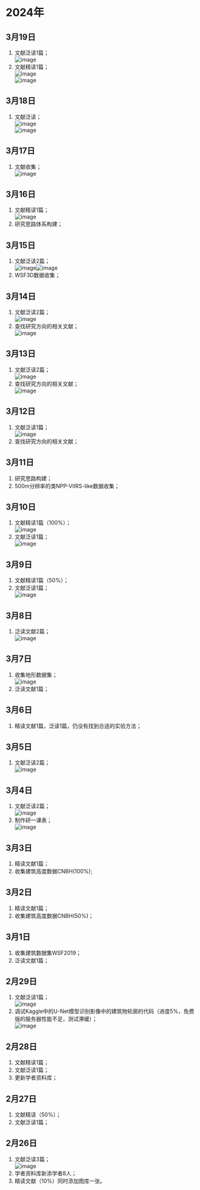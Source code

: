 # 2024年

## 3月19日
1. 文献泛读1篇；<br>![image](https://github.com/CityGIS-lzjtu/PLAN/assets/49866394/41a3afef-8af1-4da4-8bc4-e27b6959ef6e)
2. 文献精读1篇；<br>![image](https://github.com/CityGIS-lzjtu/PLAN/assets/49866394/510140c4-a716-4ec2-a8c9-9a40ab0f47be)<br>![image](https://github.com/CityGIS-lzjtu/PLAN/assets/49866394/13d3f14e-7ffd-4cea-b905-89cb8b5ec1fd)

## 3月18日
1. 文献泛读；<br>![image](https://github.com/CityGIS-lzjtu/PLAN/assets/49866394/8327d5f1-97e7-4b6a-a4e2-8f8994fefc62)<br>![image](https://github.com/CityGIS-lzjtu/PLAN/assets/49866394/72035ccf-4845-4a50-8dac-059d21d3a6c0)

## 3月17日
1. 文献收集；<br>![image](https://github.com/CityGIS-lzjtu/PLAN/assets/49866394/432a914a-4102-4c21-9839-ade94edb1891)

## 3月16日
1. 文献精读1篇；<br>![image](https://github.com/CityGIS-lzjtu/PLAN/assets/49866394/f4758847-1433-4eb5-8eb1-01390e32f357)
2. 研究思路体系构建；

## 3月15日
1. 文献泛读2篇；<br>![image](https://github.com/CityGIS-lzjtu/PLAN/assets/49866394/469ef685-87d9-4e30-ba3c-9e1e2689a701)![image](https://github.com/CityGIS-lzjtu/PLAN/assets/49866394/76c25b67-9dbd-443a-9387-40d832da199e)
2. WSF3D数据收集；

## 3月14日
1. 文献泛读2篇；<br>![image](https://github.com/CityGIS-lzjtu/PLAN/assets/49866394/df2dfa07-b1f4-4d53-96f9-3d02be06e6c0)
2. 查找研究方向的相关文献；<br>![image](https://github.com/CityGIS-lzjtu/PLAN/assets/49866394/226e3016-1f4a-46c2-a5ee-2c271a52ba3f)

## 3月13日
1. 文献泛读2篇；<br>![image](https://github.com/CityGIS-lzjtu/PLAN/assets/49866394/835792b6-1b91-4698-b7a7-ec01c9b2fc29)
2. 查找研究方向的相关文献；<br>![image](https://github.com/CityGIS-lzjtu/PLAN/assets/49866394/7aca7409-1b3c-4991-bbf6-7784ae5ab2ca)

## 3月12日
1. 文献泛读1篇；<br>![image](https://github.com/CityGIS-lzjtu/PLAN/assets/49866394/c2214c3c-c34b-4bce-8ee5-f5616f4b5cf4)
2. 查找研究方向的相关文献；

## 3月11日
1. 研究思路构建；
2. 500m分辨率的类NPP-VIIRS-like数据收集；

## 3月10日
1. 文献精读1篇（100%）；<br>![image](https://github.com/CityGIS-lzjtu/PLAN/assets/49866394/2a72eeda-f00a-4eff-8606-500efed2f272)
2. 文献泛读1篇；<br>![image](https://github.com/CityGIS-lzjtu/PLAN/assets/49866394/b33f966e-fe85-4e18-89cf-30f09e5931bf)

## 3月9日
1. 文献精读1篇（50%）；
2. 文献泛读1篇；<br>![image](https://github.com/CityGIS-lzjtu/PLAN/assets/49866394/b700b800-ff49-4ad3-b636-004968948b53)

## 3月8日
1. 泛读文献2篇；<br>![image](https://github.com/CityGIS-lzjtu/PLAN/assets/49866394/2d0e1a7c-f26b-43a4-88d7-0cabac8a2a8c)

## 3月7日
1. 收集地形数据集；<br>![image](https://github.com/CityGIS-lzjtu/PLAN/assets/49866394/729a134e-0b09-43aa-aedf-706ba109316c)
2. 泛读文献1篇；

## 3月6日
1. 精读文献1篇，泛读1篇，仍没有找到合适的实验方法；

## 3月5日
1. 文献泛读2篇；<br>
![image](https://github.com/CityGIS-lzjtu/PLAN/assets/49866394/3a5fc3a0-41bd-46da-a987-a62df0ed5967)

## 3月4日
1. 文献泛读2篇；<br>![image](https://github.com/CityGIS-lzjtu/PLAN/assets/49866394/f08dfd5b-f872-47df-8911-d09d7741259f)
2. 制作研一课表；<br>![image](https://github.com/CityGIS-lzjtu/PLAN/assets/49866394/f8449278-f230-48b2-834f-e8c1b6186011)

## 3月3日
1. 精读文献1篇；
2. 收集建筑高度数据CNBH(100%);

## 3月2日
1. 精读文献1篇；
2. 收集建筑高度数据CNBH(50%)；

## 3月1日
1. 收集建筑数据集WSF2019；
2. 泛读文献1篇；

## 2月29日
1. 文献泛读1篇；<br>![image](https://github.com/CityGIS-lzjtu/PLAN/assets/49866394/8d189078-e158-436c-8c04-a49d685becec)
2. 调试Kaggle中的U-Net模型识别影像中的建筑物轮廓的代码（进度5%，免费版的服务器性能不足，测试滞缓）；<br>![image](https://github.com/CityGIS-lzjtu/PLAN/assets/49866394/764d69b6-58cf-46c5-9f1d-e9300b9db704)

## 2月28日
1. 文献精读1篇；
2. 文献泛读1篇；
3. 更新学者资料库；

## 2月27日
1. 文献精读（50%）；
2. 文献泛读1篇；

## 2月26日
1. 文献泛读3篇；<br>![image](https://github.com/CityGIS-lzjtu/PLAN/assets/49866394/ceb6a92b-6027-4843-87c0-0276a81027e2)
2. 学者资料库新添学者8人；
3. 精读文献（10%）同时添加图库一张。
